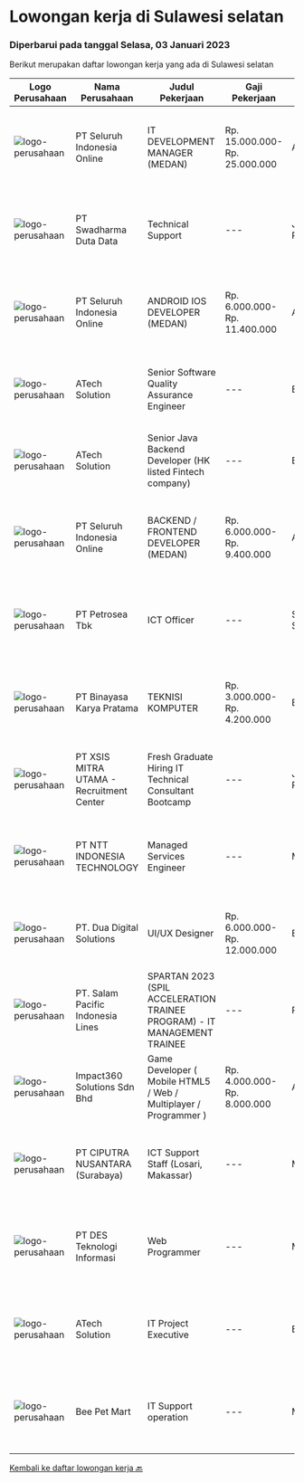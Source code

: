 
  # Lowongan kerja di Sulawesi selatan

  ### Diperbarui pada tanggal Selasa, 03 Januari 2023

  Berikut merupakan daftar lowongan kerja yang ada di Sulawesi selatan

  |Logo Perusahaan | Nama Perusahaan | Judul Pekerjaan | Gaji Pekerjaan | Lokasi | Deskripsi | Tanggal diunggah | Pranala |
  | -------------- | --------------- | --------------- | --------- | --------- | -------------- | ------- | ----------- |
  |![logo-perusahaan](https://image-service-cdn.seek.com.au/c768f0670f8f8212da7de609b6af9d0b2e5134cc/ee4dce1061f3f616224767ad58cb2fc751b8d2dc)|PT Seluruh Indonesia Online|IT DEVELOPMENT MANAGER (MEDAN)|Rp. 15.000.000-Rp. 25.000.000|Aceh|Memiliki pengalaman leadership sebagai Manager sebelumnya.Back End Engineer1. Memiliki pengalaman dalam membangun RESTful APIs2. Menguasai bahasa...|Sabtu, 31 Desember 2022|https://www.jobstreet.co.id/id/job/it-development-manager-medan-4146572?token=0~6fa136b7-cc31-4157-b7d2-de98d8eabb2c&sectionRank=1&jobId=jobstreet-id-job-4146572|
|![logo-perusahaan](https://image-service-cdn.seek.com.au/0f683dc67275bb803453d1e92fb7cd7b12b824b6/ee4dce1061f3f616224767ad58cb2fc751b8d2dc)|PT Swadharma Duta Data|Technical Support|---|Jakarta Raya|Pendidikan minimum D3/S1 Jurusan IT IPK Minimum 2.75 Memiliki pengalaman minimal 1 tahun (diutamakan) telah berhasil menyelesaikan ujian sertifikasi...|Jumat, 30 Desember 2022|https://www.jobstreet.co.id/id/job/technical-support-4161848?token=0~6fa136b7-cc31-4157-b7d2-de98d8eabb2c&sectionRank=2&jobId=jobstreet-id-job-4161848|
|![logo-perusahaan](https://image-service-cdn.seek.com.au/c768f0670f8f8212da7de609b6af9d0b2e5134cc/ee4dce1061f3f616224767ad58cb2fc751b8d2dc)|PT Seluruh Indonesia Online|ANDROID IOS DEVELOPER (MEDAN)|Rp. 6.000.000-Rp. 11.400.000|Aceh|Semua programmer boleh melamar termasuk junior dan seniorAndroid IOS developer yang berpengalaman di butuhkan untuk di MedanBack End Engineer / front...|Minggu, 01 Januari 2023|https://www.jobstreet.co.id/id/job/android-ios-developer-medan-4163183?token=0~6fa136b7-cc31-4157-b7d2-de98d8eabb2c&sectionRank=3&jobId=jobstreet-id-job-4163183|
|![logo-perusahaan](https://image-service-cdn.seek.com.au/01cd86444ba33e86855e0cce80ed2ebf9dcff3e2/ee4dce1061f3f616224767ad58cb2fc751b8d2dc)|ATech Solution|Senior Software Quality Assurance Engineer|---|Bali|Requirements:What you need to have :* Min. 4 years of active software QA experience.* Strong knowledge of software QA methodologies, tools, and...|Kamis, 29 Desember 2022|https://www.jobstreet.co.id/id/job/senior-software-quality-assurance-engineer-4144178?token=0~6fa136b7-cc31-4157-b7d2-de98d8eabb2c&sectionRank=4&jobId=jobstreet-id-job-4144178|
|![logo-perusahaan](https://image-service-cdn.seek.com.au/01cd86444ba33e86855e0cce80ed2ebf9dcff3e2/ee4dce1061f3f616224767ad58cb2fc751b8d2dc)|ATech Solution|Senior Java Backend Developer (HK listed Fintech company)|---|Bali|Roles &amp; Responsibilities: Analyzing existing systems and business models Understanding software development lifecycle Translating client...|Jumat, 30 Desember 2022|https://www.jobstreet.co.id/id/job/senior-java-backend-developer-hk-listed-fintech-company-4162140?token=0~6fa136b7-cc31-4157-b7d2-de98d8eabb2c&sectionRank=5&jobId=jobstreet-id-job-4162140|
|![logo-perusahaan](https://image-service-cdn.seek.com.au/c768f0670f8f8212da7de609b6af9d0b2e5134cc/ee4dce1061f3f616224767ad58cb2fc751b8d2dc)|PT Seluruh Indonesia Online|BACKEND / FRONTEND DEVELOPER (MEDAN)|Rp. 6.000.000-Rp. 9.400.000|Aceh|Memiliki pengalaman leadership sebagai Manager sebelumnya.Back End Engineer1. Memiliki pengalaman dalam membangun RESTful APIs2. Menguasai bahasa...|Minggu, 25 Desember 2022|https://www.jobstreet.co.id/id/job/backend-frontend-developer-medan-4139192?token=0~6fa136b7-cc31-4157-b7d2-de98d8eabb2c&sectionRank=6&jobId=jobstreet-id-job-4139192|
|![logo-perusahaan](https://image-service-cdn.seek.com.au/0e6e22aa6336720fabfaefebd1a7c0553ce66a2c/ee4dce1061f3f616224767ad58cb2fc751b8d2dc)|PT Petrosea Tbk|ICT Officer|---|Sulawesi Selatan|Monitor and maintain site server/system in order to provide server/system administration and technical support for site IT infrastructure system as...|Jumat, 23 Desember 2022|https://www.jobstreet.co.id/id/job/ict-officer-4155345?token=0~6fa136b7-cc31-4157-b7d2-de98d8eabb2c&sectionRank=7&jobId=jobstreet-id-job-4155345|
|![logo-perusahaan](https://image-service-cdn.seek.com.au/7683c13df98531e06c6746a4aaa4a41636e7bb3a/ee4dce1061f3f616224767ad58cb2fc751b8d2dc)|PT Binayasa Karya Pratama|TEKNISI KOMPUTER|Rp. 3.000.000-Rp. 4.200.000|Bengkulu|Tanggung Jawab Pekerjaan: Melakukan pemantauan terhadap perangkat serta maintenance yang bersifat preventif seperti update patch Operating System dan...|Jumat, 23 Desember 2022|https://www.jobstreet.co.id/id/job/teknisi-komputer-4154664?token=0~6fa136b7-cc31-4157-b7d2-de98d8eabb2c&sectionRank=8&jobId=jobstreet-id-job-4154664|
|![logo-perusahaan](https://image-service-cdn.seek.com.au/000a5b18c118c79ba2af2625d922fca29ab31cc9/ee4dce1061f3f616224767ad58cb2fc751b8d2dc)|PT XSIS MITRA UTAMA - Recruitment Center|Fresh Graduate Hiring IT Technical Consultant Bootcamp|---|Jakarta Raya|What we offer you: Integrated Training Full Stack specialist in Java/.Net/Quality Assurance Soft Skills Training. Real &amp; varied experiences (IT...|Jumat, 23 Desember 2022|https://www.jobstreet.co.id/id/job/fresh-graduate-hiring-it-technical-consultant-bootcamp-4155431?token=0~6fa136b7-cc31-4157-b7d2-de98d8eabb2c&sectionRank=9&jobId=jobstreet-id-job-4155431|
|![logo-perusahaan](https://image-service-cdn.seek.com.au/f525f049cf8ce97a388001196b7113e11512c773/ee4dce1061f3f616224767ad58cb2fc751b8d2dc)|PT NTT INDONESIA TECHNOLOGY|Managed Services Engineer|---|Makassar|Job Requirement(s):- Willing to be placed in Pomala, Makassar dan Sorowako- Minimum of Vocational High School (SMK IT)- Minimum 3 years of experience...|Rabu, 21 Desember 2022|https://www.jobstreet.co.id/id/job/managed-services-engineer-4152958?token=0~6fa136b7-cc31-4157-b7d2-de98d8eabb2c&sectionRank=10&jobId=jobstreet-id-job-4152958|
|![logo-perusahaan](https://image-service-cdn.seek.com.au/88b73afb9dce87178b763e985c68ae57d7794b34/ee4dce1061f3f616224767ad58cb2fc751b8d2dc)|PT. Dua Digital Solutions|UI/UX Designer|Rp. 6.000.000-Rp. 12.000.000|Bali|Are you a UI/UX designer with experience designing websites and apps?Do you like to work remotely? We’re seeking skilled independent designers to join...|Kamis, 22 Desember 2022|https://www.jobstreet.co.id/id/job/ui-ux-designer-4153197?token=0~6fa136b7-cc31-4157-b7d2-de98d8eabb2c&sectionRank=11&jobId=jobstreet-id-job-4153197|
|![logo-perusahaan](https://image-service-cdn.seek.com.au/5540e9b59290cebacfff7858722d5ede593231d9/ee4dce1061f3f616224767ad58cb2fc751b8d2dc)|PT. Salam Pacific Indonesia Lines|SPARTAN 2023 (SPIL ACCELERATION TRAINEE PROGRAM) - IT MANAGEMENT TRAINEE|---|Pontianak|Calling for high achiever fresh graduates to join our trainee program. Enhance yourself by learning in the real world working environment. In this...|Sabtu, 17 Desember 2022|https://www.jobstreet.co.id/id/job/spartan-2023-spil-acceleration-trainee-program-it-management-trainee-4147984?token=0~6fa136b7-cc31-4157-b7d2-de98d8eabb2c&sectionRank=12&jobId=jobstreet-id-job-4147984|
|![logo-perusahaan](https://image-service-cdn.seek.com.au/f3e505b4d9da682a6f4f311bd59ccfe97c6d80cd/ee4dce1061f3f616224767ad58cb2fc751b8d2dc)|Impact360 Solutions Sdn Bhd|Game Developer ( Mobile HTML5 / Web / Multiplayer / Programmer )|Rp. 4.000.000-Rp. 8.000.000|Aceh|We are hiring remote HTML5 game developers from all parts of Indonesia. If you have real experience building HTML5 games or applications, you're...|Senin, 19 Desember 2022|https://www.jobstreet.co.id/id/job/game-developer-mobile-html5-web-multiplayer-programmer-5217617/origin/my?token=0~6fa136b7-cc31-4157-b7d2-de98d8eabb2c&sectionRank=13&jobId=jobstreet-my-job-5217617|
|![logo-perusahaan](https://image-service-cdn.seek.com.au/8b575314dc0740730932af86db6368b95a04fc02/ee4dce1061f3f616224767ad58cb2fc751b8d2dc)|PT CIPUTRA NUSANTARA (Surabaya)|ICT Support Staff (Losari, Makassar)|---|Makassar|Uraian Tugas,1.      Melakukan troubelshoot atas seluruh perangkat keras maupun perangkat lunak yang digunakan2.      Memahami dan dapat menyelesaikan...|Senin, 12 Desember 2022|https://www.jobstreet.co.id/id/job/ict-support-staff-losari-makassar-4140732?token=0~6fa136b7-cc31-4157-b7d2-de98d8eabb2c&sectionRank=14&jobId=jobstreet-id-job-4140732|
|![logo-perusahaan](https://image-service-cdn.seek.com.au/a60532ba2dc857a93a64533b7b5a5efb5c2d4f86/ee4dce1061f3f616224767ad58cb2fc751b8d2dc)|PT DES Teknologi Informasi|Web Programmer|---|Makassar|QUALIFICATION Bachelor’s degree in Computer Science or a related field or equivalent years of professional experience. Maximum 35 years old Strong...|Senin, 19 Desember 2022|https://www.jobstreet.co.id/id/job/web-programmer-4148956?token=0~6fa136b7-cc31-4157-b7d2-de98d8eabb2c&sectionRank=15&jobId=jobstreet-id-job-4148956|
|![logo-perusahaan](https://image-service-cdn.seek.com.au/47c310cb4a4b2f78eb96e68d023d29f0872524d1/ee4dce1061f3f616224767ad58cb2fc751b8d2dc)|ATech Solution|IT Project Executive|---|Bali|The job duties and responsibility of this role: Work independently and take full responsibility of managing projects of various sizes from ideation to...|Selasa, 06 Desember 2022|https://www.jobstreet.co.id/id/job/it-project-executive-4132765?token=0~6fa136b7-cc31-4157-b7d2-de98d8eabb2c&sectionRank=16&jobId=jobstreet-id-job-4132765|
|![logo-perusahaan](https://i.ibb.co/sqvTCh9/112815900-stock-vector-no-image-available-icon-flat-vector.webp)|Bee Pet Mart|IT Support operation|---|Makassar|Kualifikasi Pekerjaan: Minimal pendidikan D3 Teknik informatika atau jurusan relevan lainnya Maksimal usia 30 tahun Memiliki pengalaman di posisi yang...|Senin, 05 Desember 2022|https://www.jobstreet.co.id/id/job/it-support-operation-4131671?token=0~6fa136b7-cc31-4157-b7d2-de98d8eabb2c&sectionRank=17&jobId=jobstreet-id-job-4131671|


  [Kembali ke daftar lowongan kerja 🔙](../README.md#daftar-lowongan-kerja)
  